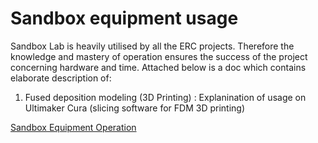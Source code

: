 # Sandbox equipment usage

Sandbox Lab is heavily utilised by all the ERC projects. Therefore the knowledge and mastery of operation ensures the success of the project concerning hardware and time. Attached below is a doc which contains elaborate description of:
1) Fused deposition modeling (3D Printing) : Explanination of usage on Ultimaker Cura (slicing software for FDM 3D printing) 

[Sandbox Equipment Operation](https://drive.google.com/file/d/1NPCEaYb4SM94PtYMaDKiUmbvblBaUbe-/view?usp=drive_link)
